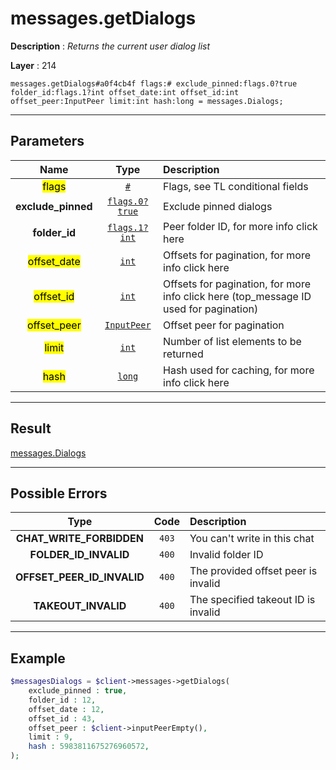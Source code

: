 # messages.getDialogs

**Description** : *Returns the current user dialog list*

**Layer** : 214

```tl
messages.getDialogs#a0f4cb4f flags:# exclude_pinned:flags.0?true folder_id:flags.1?int offset_date:int offset_id:int offset_peer:InputPeer limit:int hash:long = messages.Dialogs;
```

---

## Parameters

| Name | Type | Description |
| :---: | :---: | :--- |
| <mark>flags</mark> | [`#`](type/#) | Flags, see TL conditional fields |
| **exclude_pinned** | [`flags.0?true`](type/true) | Exclude pinned dialogs |
| **folder_id** | [`flags.1?int`](type/int) | Peer folder ID, for more info click here |
| <mark>offset_date</mark> | [`int`](type/int) | Offsets for pagination, for more info click here |
| <mark>offset_id</mark> | [`int`](type/int) | Offsets for pagination, for more info click here (top_message ID used for pagination) |
| <mark>offset_peer</mark> | [`InputPeer`](type/InputPeer) | Offset peer for pagination |
| <mark>limit</mark> | [`int`](type/int) | Number of list elements to be returned |
| <mark>hash</mark> | [`long`](type/long) | Hash used for caching, for more info click here |

---

## Result

[messages.Dialogs](type/messages.Dialogs)

---

## Possible Errors

| Type | Code | Description |
| :---: | :---: | :--- |
| **CHAT_WRITE_FORBIDDEN** | `403` | You can't write in this chat |
| **FOLDER_ID_INVALID** | `400` | Invalid folder ID |
| **OFFSET_PEER_ID_INVALID** | `400` | The provided offset peer is invalid |
| **TAKEOUT_INVALID** | `400` | The specified takeout ID is invalid |

---

## Example

```php
$messagesDialogs = $client->messages->getDialogs(
	exclude_pinned : true,
	folder_id : 12,
	offset_date : 12,
	offset_id : 43,
	offset_peer : $client->inputPeerEmpty(),
	limit : 9,
	hash : 5983811675276960572,
);
```